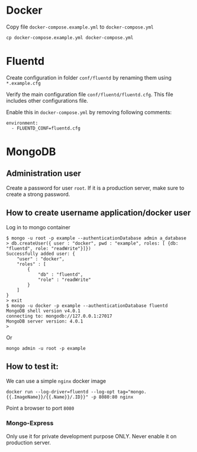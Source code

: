 # Docker

Copy file `docker-compose.example.yml` to `docker-compose.yml`

```
cp docker-compose.example.yml docker-compose.yml
```

# Fluentd

Create configuration in folder `conf/fluentd` by renaming them using `*.example.cfg`

Verify the main configuration file `conf/fluentd/fluentd.cfg`. This file includes other configurations file.

Enable this in `docker-compose.yml` by removing following comments:

```
environment:
  - FLUENTD_CONF=fluentd.cfg
```

# MongoDB

## Administration user

Create a password for user `root`. If it is a production server, make sure to create a strong password.

## How to create username application/docker user

Log in to mongo container

```
$ mongo -u root -p example --authenticationDatabase admin a_database
> db.createUser({ user : "docker", pwd : "example", roles: [ {db: "fluentd", role: "readWrite"}]})
Successfully added user: {
	"user" : "docker",
	"roles" : [
		{
			"db" : "fluentd",
			"role" : "readWrite"
		}
	]
}
> exit
$ mongo -u docker -p example --authenticationDatabase fluentd
MongoDB shell version v4.0.1
connecting to: mongodb://127.0.0.1:27017
MongoDB server version: 4.0.1
> 
```
Or

```
mongo admin -u root -p example
```

## How to test it: 

We can use a simple `nginx` docker image
```
docker run --log-driver=fluentd --log-opt tag="mongo.{{.ImageName}}/{{.Name}}/.ID}}" -p 8080:80 nginx
```

Point a browser to port `8080`

### Mongo-Express

Only use it for private development purpose ONLY. Never enable it on production server.